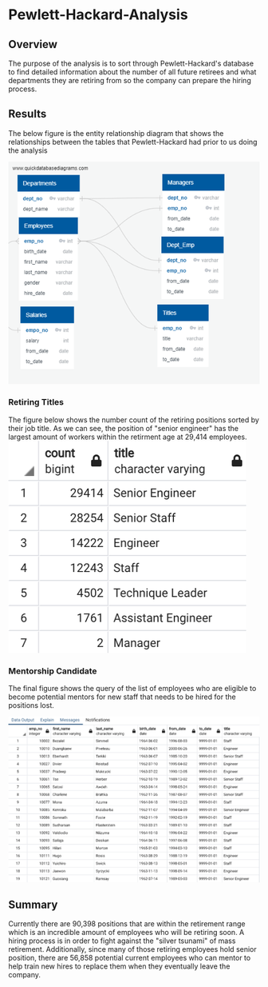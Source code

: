 # Pewlett-Hackard-Analysis
## Overview
The purpose of the analysis is to sort through Pewlett-Hackard's database to find detailed information about the number of all future retirees and what departments they are retiring from so the company can prepare the hiring process.
## Results
The below figure is the entity relationship diagram that shows the relationships between the tables that Pewlett-Hackard had prior to us doing the analysis

![IMAGE](https://github.com/PeterAlesio/Pewlett-Hackard-Analysis/blob/main/Pewlett-Hackard-Analysis/EmployeeDB.png)

### Retiring Titles
The figure below shows the number count of the retiring positions sorted by their job title. As we can see, the position of "senior engineer" has the largest amount of workers within the retirment age at 29,414 employees.
![IMAGE](https://github.com/PeterAlesio/Pewlett-Hackard-Analysis/blob/main/Retiring_Titles.png)

### Mentorship Candidate
The final figure shows the query of the list of employees who are eligible to become potential mentors for new staff that needs to be hired for the positions lost.

![IMAGE](https://github.com/PeterAlesio/Pewlett-Hackard-Analysis/blob/main/Mentorship%20Candidates.png)

## Summary
Currently there are 90,398 positions that are within the retirement range which is an incredible amount of employees who will be retiring soon. A hiring process is in order to fight against the "silver tsunami" of mass retirement. Additionally, since many of those retiring employees hold senior position, there are 56,858 potential current employees who can mentor to help train new hires to replace them when they eventually leave the company.
